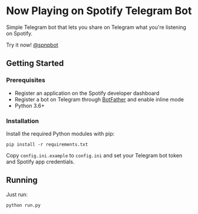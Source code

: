 # Now Playing on Spotify Telegram Bot

Simple Telegram bot that lets you share on Telegram what you're listening on Spotify.

Try it now! [@spnpbot](https://t.me/spnpbot)

## Getting Started

### Prerequisites

* Register an application on the Spotify developer dashboard
* Register a bot on Telegram through [BotFather](https://t.me/BotFather) and enable inline mode
* Python 3.6+


### Installation

Install the required Python modules with pip:

```
pip install -r requirements.txt
```
Copy `config.ini.example` to `config.ini` and set your Telegram bot token and Spotify app credentials.

## Running 

Just run:

```
python run.py
```

